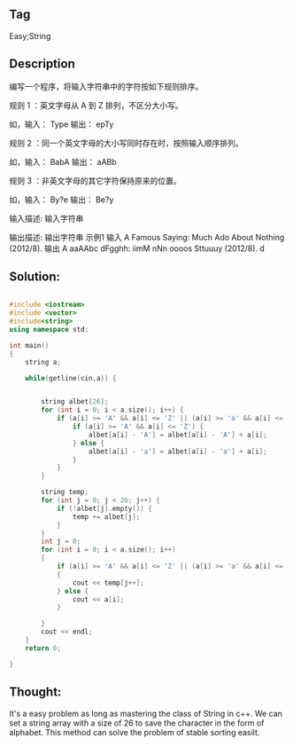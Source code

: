 ## Tag
Easy;String
## Description 
编写一个程序，将输入字符串中的字符按如下规则排序。

规则 1 ：英文字母从 A 到 Z 排列，不区分大小写。

如，输入： Type 输出： epTy

规则 2 ：同一个英文字母的大小写同时存在时，按照输入顺序排列。

如，输入： BabA 输出： aABb

规则 3 ：非英文字母的其它字符保持原来的位置。

如，输入： By?e 输出： Be?y



输入描述:
输入字符串


输出描述:
输出字符串
示例1
输入
A Famous Saying: Much Ado About Nothing (2012/8).
输出
A aaAAbc dFgghh: iimM nNn oooos Sttuuuy (2012/8).
d
## Solution:
```C++

#include <iostream>
#include <vector>
#include<string>
using namespace std;

int main()
{
    string a;

    while(getline(cin,a)) {


        string albet[26];
        for (int i = 0; i < a.size(); i++) {
            if (a[i] >= 'A' && a[i] <= 'Z' || (a[i] >= 'a' && a[i] <= 'z')) {
                if (a[i] >= 'A' && a[i] <= 'Z') {
                    albet[a[i] - 'A'] = albet[a[i] - 'A'] + a[i];
                } else {
                    albet[a[i] - 'a'] = albet[a[i] - 'a'] + a[i];
                }
            }
        }

        string temp;
        for (int j = 0; j < 26; j++) {
            if (!albet[j].empty()) {
                temp += albet[j];
            }
        }
        int j = 0;
        for (int i = 0; i < a.size(); i++)
        {
            if (a[i] >= 'A' && a[i] <= 'Z' || (a[i] >= 'a' && a[i] <= 'z'))
            {
                cout << temp[j++];
            } else {
                cout << a[i];
            }

        }
        cout << endl;
    }
    return 0;

}
```
## Thought:
It's a easy problem as long as mastering the class of String in c++. 
We can set a string array with a size of 26 to save the character in the form of alphabet. This method can solve the problem of stable sorting easilt.
